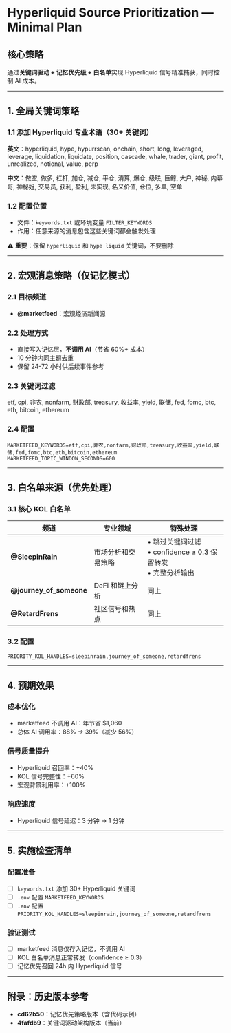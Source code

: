 # Hyperliquid Source Prioritization — Minimal Plan

## 核心策略
通过**关键词驱动 + 记忆优先级 + 白名单**实现 Hyperliquid 信号精准捕获，同时控制 AI 成本。

---

## 1. 全局关键词策略

### 1.1 添加 Hyperliquid 专业术语（30+ 关键词）

**英文**：hyperliquid, hype, hypurrscan, onchain, short, long, leveraged, leverage, liquidation, liquidate, position, cascade, whale, trader, giant, profit, unrealized, notional, value, perp

**中文**：做空, 做多, 杠杆, 加仓, 减仓, 平仓, 清算, 爆仓, 级联, 巨鲸, 大户, 神秘, 内幕哥, 神秘姐, 交易员, 获利, 盈利, 未实现, 名义价值, 仓位, 多单, 空单

### 1.2 配置位置
- 文件：`keywords.txt` 或环境变量 `FILTER_KEYWORDS`
- 作用：任意来源的消息包含这些关键词都会触发处理

⚠️ **重要**：保留 `hyperliquid` 和 `hype liquid` 关键词，不要删除

---

## 2. 宏观消息策略（仅记忆模式）

### 2.1 目标频道
- **@marketfeed**：宏观经济新闻源

### 2.2 处理方式
- 直接写入记忆层，**不调用 AI**（节省 60%+ 成本）
- 10 分钟内同主题去重
- 保留 24-72 小时供后续事件参考

### 2.3 关键词过滤
etf, cpi, 非农, nonfarm, 财政部, treasury, 收益率, yield, 联储, fed, fomc, btc, eth, bitcoin, ethereum

### 2.4 配置
```
MARKETFEED_KEYWORDS=etf,cpi,非农,nonfarm,财政部,treasury,收益率,yield,联储,fed,fomc,btc,eth,bitcoin,ethereum
MARKETFEED_TOPIC_WINDOW_SECONDS=600
```

---

## 3. 白名单来源（优先处理）

### 3.1 核心 KOL 白名单

| 频道 | 专业领域 | 特殊处理 |
|-----|---------|---------|
| **@SleepinRain** | 市场分析和交易策略 | • 跳过关键词过滤<br>• confidence ≥ 0.3 保留转发<br>• 完整分析输出 |
| **@journey_of_someone** | DeFi 和链上分析 | 同上 |
| **@RetardFrens** | 社区信号和热点 | 同上 |

### 3.2 配置
```
PRIORITY_KOL_HANDLES=sleepinrain,journey_of_someone,retardfrens
```

---

## 4. 预期效果

### 成本优化
- marketfeed 不调用 AI：年节省 $1,060
- 总体 AI 调用率：88% → 39%（减少 56%）

### 信号质量提升
- Hyperliquid 召回率：+40%
- KOL 信号完整性：+60%
- 宏观背景利用率：+100%

### 响应速度
- Hyperliquid 信号延迟：3 分钟 → 1 分钟

---

## 5. 实施检查清单

### 配置准备
- [ ] `keywords.txt` 添加 30+ Hyperliquid 关键词
- [ ] `.env` 配置 `MARKETFEED_KEYWORDS`
- [ ] `.env` 配置 `PRIORITY_KOL_HANDLES=sleepinrain,journey_of_someone,retardfrens`

### 验证测试
- [ ] marketfeed 消息仅存入记忆，不调用 AI
- [ ] KOL 白名单消息正常转发（confidence ≥ 0.3）
- [ ] 记忆优先召回 24h 内 Hyperliquid 信号

---

## 附录：历史版本参考
- **cd62b50**：记忆优先策略版本（含代码示例）
- **4fafdb9**：关键词驱动架构版本（当前）
